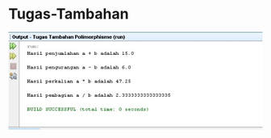# Tugas-Tambahan
![Alt Text](https://github.com/wicca27/Tugas-Tambahan/blob/main/TugasTambahann.jpeg)

